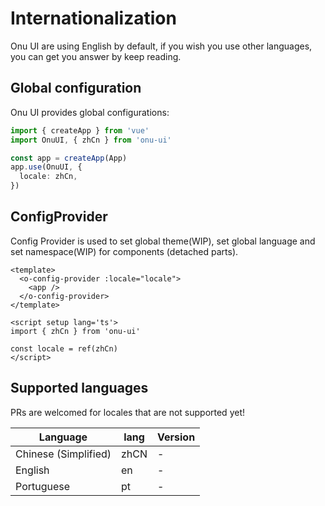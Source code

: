 # Internationalization

Onu UI are using English by default, if you wish you use other languages, you can get you answer by keep reading.

## Global configuration

Onu UI provides global configurations:

```ts
import { createApp } from 'vue'
import OnuUI, { zhCn } from 'onu-ui'

const app = createApp(App)
app.use(OnuUI, {
  locale: zhCn,
})
```

## ConfigProvider

Config Provider is used to set global theme(WIP), set global language and set namespace(WIP) for components (detached parts).

```vue
<template>
  <o-config-provider :locale="locale">
    <app />
  </o-config-provider>
</template>

<script setup lang='ts'>
import { zhCn } from 'onu-ui'

const locale = ref(zhCn)
</script>
```

<demo src="../example/i18n/demo.vue" />

## Supported languages

PRs are welcomed for locales that are not supported yet!


Language | lang | Version |
---------|----------|----------|
 Chinese (Simplified) | zhCN | - |
 English | en | - |
 Portuguese | pt | - |


